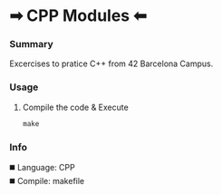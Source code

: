 # ➡︎ CPP Modules ⬅︎

### Summary
Excercises to pratice C++ from 42 Barcelona Campus.

### Usage
1) Compile the code & Execute
   ```makefile
   make
   ```
   
### Info
◼️ Language: CPP
<br>
◼️ Compile: makefile
